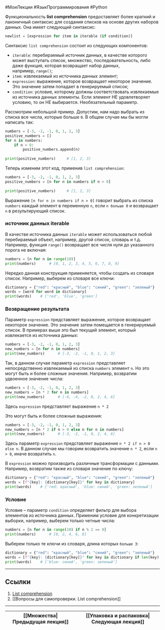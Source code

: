 #МоиЛекции #ЯзыкПрограммирования #Python 

Функциональность **list comprehension** предоставляет более краткий и лаконичный синтаксис для создания списков на основе других наборов данных. Она имеет следующий синтаксис:

```python
newlist = [expression for item in iterable (if condition)]
```

Синтаксис `list comprehension` состоит из следующих компонентов:

- `iterable`: перебираемый источник данных, в качестве которого может выступать список, множество, последовательность, либо даже функция, которая возвращает набор данных, например, `range()`;
- `item`: извлекаемый из источника данных элемент;
- `expression`: выражение, которое возвращает некоторое значение. Это значение затем попадает в генерируемый список;
- `condition`: условие, которому должны соответствовать извлекаемые из источника данных элементы. Если элемент НЕ удовлетворяет условию, то он НЕ выбирается. Необязательный параметр.

Рассмотрим небольшой пример. Допустим, нам надо выбрать из списка все числа, которые больше `0`. В общем случае мы бы могли написать так:

```python
numbers = [-3, -2, -1, 0, 1, 2, 3]
positive_numbers = []
for n in numbers:
    if n > 0:
        positive_numbers.append(n)
 
print(positive_numbers)     # [1, 2, 3]
```

Теперь изменим этот код, применив `list comprehension`:

```python
numbers = [-3, -2, -1, 0, 1, 2, 3]
positive_numbers = [n for n in numbers if n > 0]
  
print(positive_numbers)     # [1, 2, 3]
```

Выражение `[n for n in numbers if n > 0]` говорит выбрать из списка `numbers` каждый элемент в переменную `n`, если `n больше 0` и возвращает `n` в результирующий список.

### источник данных iterable

В качестве источника данных `iterable` может использоваться любой перебираемый объект, например, другой список, словарь и т.д. Например, функция `range()` возвращает все числя нуля до указанного порога не включая:

```python
numbers = [n for n in range(10)]
print(numbers)      # [0, 1, 2, 3, 4, 5, 6, 7, 8, 9]
```

Нередко данная конструкция применяется, чтобы создать из словаря список. Например, выберем из словаря все ключи:

```python
dictionary = {"red": "красный", "blue": "синий", "green": "зеленый"}
words = [word for word in dictionary]
print(words)    # ['red', 'blue', 'green']
```

### Возвращение результата

Параметр `expression` представляет выражение, которое возвращает некоторое значение. Это значение затем помещается в генерируемый список. В примерах выше это был текущий элемент, который извлекается из источника данных:

```python
numbers = [-3, -2, -1, 0, 1, 2, 3]
new_numbers = [n for n in numbers]
print(new_numbers)      # [-3, -2, -1, 0, 1, 2, 3]
```

Так, в данном случае параметр `expression` представляет непосредственно извлекаемый из списка `numbers` элемент `n`. Но это могут быть и более сложные значения. Например, возвратим удвоенное значение числа:

```python
numbers = [-3, -2, -1, 0, 1, 2, 3]
new_numbers = [n * 2 for n in numbers]
print(new_numbers)      # [-6, -4, -2, 0, 2, 4, 6]
```

Здесь `expression` представляет выражение `n * 2`

Это могут быть и более сложные выражения:

```python
numbers = [-3, -2, -1, 0, 1, 2, 3]
new_numbers = [n * 2 if n > 0 else n for n in numbers]
print(new_numbers)      # [-3, -2, -1, 0, 2, 4, 6]
```

Здесь параметр `expression` представляет выражение `n * 2 if n > 0 else n`. В данном случае мы говорим возвратить значение `n * 2`, если `n > 0`, иначе возвратить `n`.

В `expression` можно производить различные трансформации с данными. Например, возвратим также из словаря значение по ключу:

```python
dictionary = {"red": "красный", "blue": "синий", "green": "зеленый"}
words = [f"{key}: {dictionary[key]}" for key in dictionary]
print(words)    # ['red: красный', 'blue: синий', 'green: зеленый']
```

### Условие

Условие – параметр `condition` определяет фильтр для выбора элементов из источника данных. Применим условие для конкретизации выборки, например, выберем только четные числа:

```python
numbers = [n for n in range(10) if n % 2 == 0]
print(numbers)      # [0, 2, 4, 6, 8]
```

Выберем только те ключи из словаря, длина которых `больше 3`:

```python
dictionary = {"red": "красный", "blue": "синий", "green": "зеленый"}
words = [f"{key}: {dictionary[key]}" for key in dictionary if len(key) > 3]
print(words)    # ['blue: синий', 'green: зеленый']
```

---
## Ссылки

1. [List comprehension](https://metanit.com/python/tutorial/3.6.php)
2. [[Вопросы для самопроверки. List comprehension]]

---

| [[Множества\|Предыдущая лекция]] | [[Упаковка и распаковка\|Следующая лекция]] |
| -------------------------------- | ------------------------------------------- |
